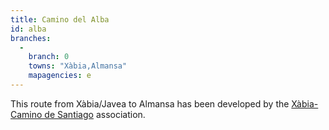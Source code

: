 ```yaml
---
title: Camino del Alba
id: alba
branches:
  -
    branch: 0
    towns: "Xàbia,Almansa"
    mapagencies: e
---
```


This route from Xàbia/Javea to Almansa has been developed by the [Xàbia-Camino de Santiago][0] association.

[0]: http://www.xabiacamino.es/